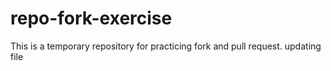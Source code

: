 # repo-fork-exercise
 This is a temporary repository for practicing fork and pull request.
updating file